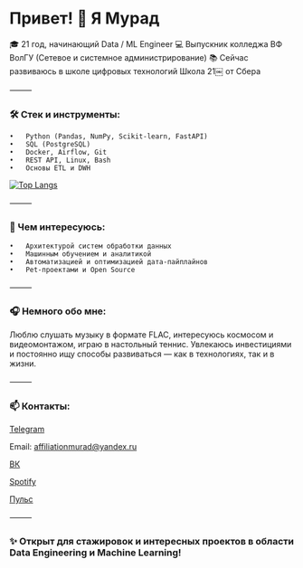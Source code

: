 # Привет! 👋 Я Мурад

🎓 21 год, начинающий Data / ML Engineer
💻 Выпускник колледжа ВФ ВолГУ (Сетевое и системное администрирование)
📚 Сейчас развиваюсь в школе цифровых технологий Школа 21￼ от Сбера

⸻

### 🛠️ Стек и инструменты:

    •	Python (Pandas, NumPy, Scikit-learn, FastAPI)
    •	SQL (PostgreSQL)
    •	Docker, Airflow, Git
    •	REST API, Linux, Bash
    •	Основы ETL и DWH

[![Top Langs](https://github-readme-stats.vercel.app/api/top-langs/?username=affiliation24&layout=donut)](https://github.com/affiliation24/github-readme-stats)

⸻

### 🚀 Чем интересуюсь:

    •	Архитектурой систем обработки данных
    •	Машинным обучением и аналитикой
    •	Автоматизацией и оптимизацией дата-пайплайнов
    •	Pet-проектами и Open Source

⸻

### 🎧 Немного обо мне:

Люблю слушать музыку в формате FLAC, интересуюсь космосом и видеомонтажом, играю в настольный теннис.
Увлекаюсь инвестициями и постоянно ищу способы развиваться — как в технологиях, так и в жизни.

⸻

### 📫 Контакты:
[Telegram](https://t.me/pyrowoon)

Email: affiliationmurad@yandex.ru

[ВК](https://vk.com/onemedjay)

[Spotify](https://open.spotify.com/user/gg24zk9ilglrfe369olw46i3x?si=3407fe3221c54751)

[Пульс](https://www.tbank.ru/invest/social/profile/affiliation?author=profile)

⸻

### ✨ Открыт для стажировок и интересных проектов в области Data Engineering и Machine Learning!
